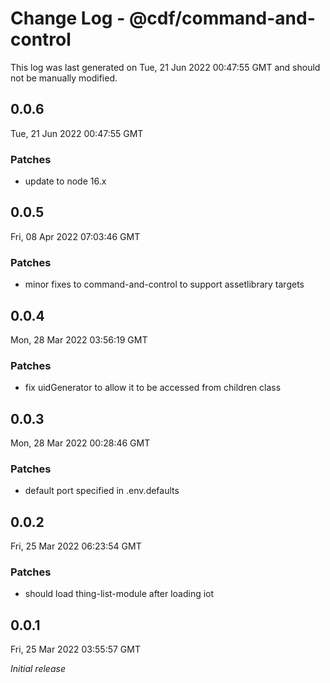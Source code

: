# Change Log - @cdf/command-and-control

This log was last generated on Tue, 21 Jun 2022 00:47:55 GMT and should not be manually modified.

## 0.0.6
Tue, 21 Jun 2022 00:47:55 GMT

### Patches

- update to node 16.x

## 0.0.5
Fri, 08 Apr 2022 07:03:46 GMT

### Patches

- minor fixes to command-and-control to support assetlibrary targets

## 0.0.4
Mon, 28 Mar 2022 03:56:19 GMT

### Patches

- fix uidGenerator to allow it to be accessed from children class

## 0.0.3
Mon, 28 Mar 2022 00:28:46 GMT

### Patches

- default port specified in .env.defaults

## 0.0.2
Fri, 25 Mar 2022 06:23:54 GMT

### Patches

- should load thing-list-module after loading iot

## 0.0.1
Fri, 25 Mar 2022 03:55:57 GMT

_Initial release_


